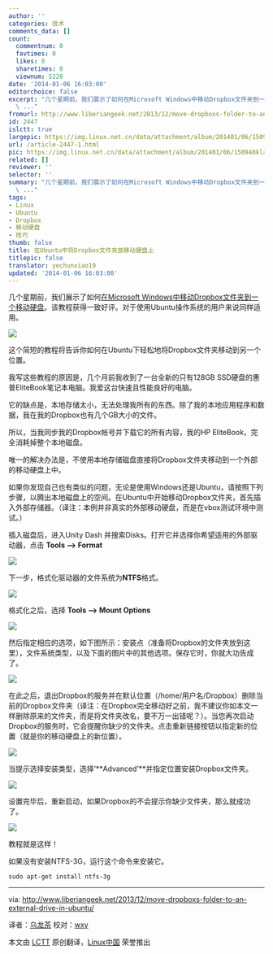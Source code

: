 ```yaml
---
author: ''
categories: 技术
comments_data: []
count:
  commentnum: 0
  favtimes: 0
  likes: 0
  sharetimes: 0
  viewnum: 5220
date: '2014-01-06 16:03:00'
editorchoice: false
excerpt: "几个星期前，我们展示了如何在Microsoft Windows中移动Dropbox文件夹到一个移动硬盘。该教程获得一致好评。对于使用Ubuntu操作系统的用户来说同样适用。\r\n\r\n这个简短的教程将告诉你如何在Ubuntu下轻松地将Dropbox文件
  \ ..."
fromurl: http://www.liberiangeek.net/2013/12/move-dropboxs-folder-to-an-external-drive-in-ubuntu/
id: 2447
islctt: true
largepic: https://img.linux.net.cn/data/attachment/album/201401/06/150940klapoeekecrnairo.png
url: /article-2447-1.html
pic: https://img.linux.net.cn/data/attachment/album/201401/06/150940klapoeekecrnairo.png.thumb.jpg
related: []
reviewer: ''
selector: ''
summary: "几个星期前，我们展示了如何在Microsoft Windows中移动Dropbox文件夹到一个移动硬盘。该教程获得一致好评。对于使用Ubuntu操作系统的用户来说同样适用。\r\n\r\n这个简短的教程将告诉你如何在Ubuntu下轻松地将Dropbox文件
  \ ..."
tags:
- Linux
- Ubuntu
- Dropbox
- 移动硬盘
- 技巧
thumb: false
title: 在Ubuntu中将Dropbox文件夹放移动硬盘上
titlepic: false
translator: yechunxiao19
updated: '2014-01-06 16:03:00'
---
```


几个星期前，我们展示了如何[在Microsoft Windows中移动Dropbox文件夹到一个移动硬盘](http://www.liberiangeek.net/2013/11/daily-windows-tips-move-dropbox-folder-to-external-drive/)。该教程获得一致好评。对于使用Ubuntu操作系统的用户来说同样适用。


![](/data/attachment/album/201401/06/150940klapoeekecrnairo.png)


这个简短的教程将告诉你如何在Ubuntu下轻松地将Dropbox文件夹移动到另一个位置。


我写这些教程的原因是，几个月前我收到了一台全新的只有128GB SSD硬盘的惠普EliteBook笔记本电脑。我爱这台快速且性能良好的电脑。


它的缺点是，本地存储太小，无法处理我所有的东西。除了我的本地应用程序和数据，我在我的Dropbox也有几个GB大小的文件。


所以，当我同步我的Dropbox帐号并下载它的所有内容，我的HP EliteBook，完全消耗掉整个本地磁盘。


唯一的解决办法是，不使用本地存储磁盘直接将Dropbox文件夹移动到一个外部的移动硬盘上中。


如果你发现自己也有类似的问题，无论是使用Windows还是Ubuntu，请按照下列步骤，以腾出本地磁盘上的空间。在Ubuntu中开始移动Dropbox文件夹，首先插入外部存储器。（译注：本例并非真实的外部移动硬盘，而是在vbox测试环境中测试。）


插入磁盘后，进入Unity Dash 并搜索Disks。打开它并选择你希望适用的外部驱动器，点击 **Tools –> Format**


![](/data/attachment/album/201401/06/150949ei6mr3iw3r3tcy3z.png)


下一步，格式化驱动器的文件系统为**NTFS**格式。


![](/data/attachment/album/201401/06/150951o6kgmmroerrroc0g.png)


格式化之后，选择 **Tools –> Mount Options**


![](/data/attachment/album/201401/06/150953e9e965krnyrk5yif.png)


然后指定相应的选项，如下图所示：安装点（准备将Dropbox的文件夹放到这里），文件系统类型，以及下面的图片中的其他选项。保存它时，你就大功告成了。


![](/data/attachment/album/201401/06/150955n1pwhr83wll8xwcq.png)


在此之后，退出Dropbox的服务并在默认位置（/home/用户名/Dropbox）删除当前的Dropbox文件夹（译注：在Dropbox完全移动好之前，我不建议你如本文一样删除原来的文件夹，而是将文件夹改名，要不万一出错呢？）。当您再次启动Dropbox的服务时，它会提醒你缺少的文件夹。点击重新链接按钮以指定新的位置（就是你的移动硬盘上的新位置）。


![](/data/attachment/album/201401/06/150957okoknkacof3fdfxo.png)


当提示选择安装类型，选择‘**Advanced’**并指定位置安装Dropbox文件夹。


![](/data/attachment/album/201401/06/15095915gy5o8tco00ftrr.png)


设置完毕后，重新启动，如果Dropbox的不会提示你缺少文件夹，那么就成功了。


![](/data/attachment/album/201401/06/151001salgal3rl033z13s.png)


教程就是这样！


如果没有安装NTFS-3G，运行这个命令来安装它。



```
sudo apt-get install ntfs-3g

```



---


via: <http://www.liberiangeek.net/2013/12/move-dropboxs-folder-to-an-external-drive-in-ubuntu/>


译者：[乌龙茶](https://github.com/yechunxiao19) 校对：[wxy](https://github.com/wxy)


本文由 [LCTT](https://github.com/LCTT/TranslateProject) 原创翻译，[Linux中国](http://linux.cn/) 荣誉推出